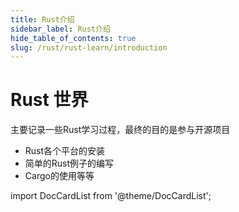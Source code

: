 ```yaml
---
title: Rust介绍
sidebar_label: Rust介绍
hide_table_of_contents: true
slug: /rust/rust-learn/introduction
---
```


# Rust 世界

主要记录一些Rust学习过程，最终的目的是参与开源项目

- Rust各个平台的安装
- 简单的Rust例子的编写
- Cargo的使用等等


import DocCardList from '@theme/DocCardList';

<DocCardList />